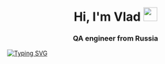<h1 align="center">Hi, I'm Vlad 
<img src="https://github.com/blackcater/blackcater/raw/main/images/Hi.gif" height="32"/></h1>
<h3 align="center">QA engineer from Russia</h3>

[![Typing SVG](https://readme-typing-svg.herokuapp.com?color=%2336BCF7&lines=Dolor+hic+tibi+proderit+olim)](https://git.io/typing-svg)
